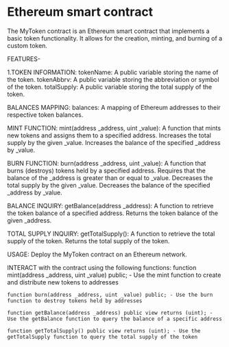 # Ethereum smart contract

The MyToken contract is an Ethereum smart contract that implements a basic token functionality. It allows for the creation, minting, and burning of a custom token.

FEATURES-

1.TOKEN INFORMATION: tokenName: A public variable storing the name of the token. tokenAbbrv: A public variable storing the abbreviation or symbol of the token. totalSupply: A public variable storing the total supply of the token.

BALANCES MAPPING: balances: A mapping of Ethereum addresses to their respective token balances.

MINT FUNCTION: mint(address _address, uint _value): A function that mints new tokens and assigns them to a specified address. Increases the total supply by the given _value. Increases the balance of the specified _address by _value.

BURN FUNCTION: burn(address _address, uint _value): A function that burns (destroys) tokens held by a specified address. Requires that the balance of the _address is greater than or equal to _value. Decreases the total supply by the given _value. Decreases the balance of the specified _address by _value.

BALANCE INQUIRY: getBalance(address _address): A function to retrieve the token balance of a specified address. Returns the token balance of the given _address.

TOTAL SUPPLY INQUIRY: getTotalSupply(): A function to retrieve the total supply of the token. Returns the total supply of the token.

USAGE: Deploy the MyToken contract on an Ethereum network.

INTERACT with the contract using the following functions: function mint(address _address, uint _value) public; - Use the mint function to create and distribute new tokens to addresses
    
    function burn(address _address, uint _value) public; - Use the burn function to destroy tokens held by addresses
    
    function getBalance(address _address) public view returns (uint); - Use the getBalance function to query the balance of a specific address
    
    function getTotalSupply() public view returns (uint); - Use the getTotalSupply function to query the total supply of the token


